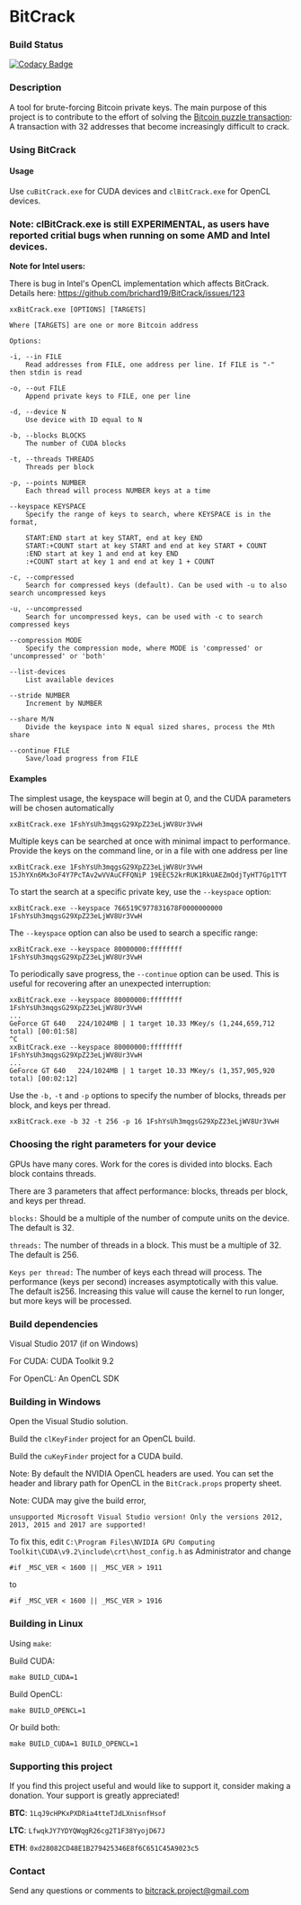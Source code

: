 # BitCrack

### Build Status

[![Codacy Badge](https://api.codacy.com/project/badge/Grade/7d7d6b6a74b04571bd855c7786e947b7)](https://www.codacy.com/app/merruk-company/CleanedBitCrack?utm_source=github.com&amp;utm_medium=referral&amp;utm_content=Maroc-OS/CleanedBitCrack&amp;utm_campaign=Badge_Grade)

### Description 
A tool for brute-forcing Bitcoin private keys. The main purpose of this project is to contribute to the effort of solving the [Bitcoin puzzle transaction](https://blockchain.info/tx/08389f34c98c606322740c0be6a7125d9860bb8d5cb182c02f98461e5fa6cd15): A transaction with 32 addresses that become increasingly difficult to crack.


### Using BitCrack

#### Usage


Use `cuBitCrack.exe` for CUDA devices and `clBitCrack.exe` for OpenCL devices.

### Note: **clBitCrack.exe is still EXPERIMENTAL**, as users have reported critial bugs when running on some AMD and Intel devices.

**Note for Intel users:**

There is bug in Intel's OpenCL implementation which affects BitCrack. Details here: https://github.com/brichard19/BitCrack/issues/123


```
xxBitCrack.exe [OPTIONS] [TARGETS]

Where [TARGETS] are one or more Bitcoin address

Options:

-i, --in FILE
    Read addresses from FILE, one address per line. If FILE is "-" then stdin is read

-o, --out FILE
    Append private keys to FILE, one per line

-d, --device N
    Use device with ID equal to N

-b, --blocks BLOCKS
    The number of CUDA blocks

-t, --threads THREADS
    Threads per block

-p, --points NUMBER
    Each thread will process NUMBER keys at a time

--keyspace KEYSPACE
    Specify the range of keys to search, where KEYSPACE is in the format,

	START:END start at key START, end at key END
	START:+COUNT start at key START and end at key START + COUNT
    :END start at key 1 and end at key END
	:+COUNT start at key 1 and end at key 1 + COUNT

-c, --compressed
    Search for compressed keys (default). Can be used with -u to also search uncompressed keys

-u, --uncompressed
    Search for uncompressed keys, can be used with -c to search compressed keys

--compression MODE
    Specify the compression mode, where MODE is 'compressed' or 'uncompressed' or 'both'

--list-devices
    List available devices

--stride NUMBER
    Increment by NUMBER

--share M/N
    Divide the keyspace into N equal sized shares, process the Mth share

--continue FILE
    Save/load progress from FILE
```

#### Examples

The simplest usage, the keyspace will begin at 0, and the CUDA parameters will be chosen automatically
```
xxBitCrack.exe 1FshYsUh3mqgsG29XpZ23eLjWV8Ur3VwH
```

Multiple keys can be searched at once with minimal impact to performance. Provide the keys on the command line, or in a file with one address per line
```
xxBitCrack.exe 1FshYsUh3mqgsG29XpZ23eLjWV8Ur3VwH 15JhYXn6Mx3oF4Y7PcTAv2wVVAuCFFQNiP 19EEC52krRUK1RkUAEZmQdjTyHT7Gp1TYT
```

To start the search at a specific private key, use the `--keyspace` option:

```
xxBitCrack.exe --keyspace 766519C977831678F0000000000 1FshYsUh3mqgsG29XpZ23eLjWV8Ur3VwH
```

The `--keyspace` option can also be used to search a specific range:

```
xxBitCrack.exe --keyspace 80000000:ffffffff 1FshYsUh3mqgsG29XpZ23eLjWV8Ur3VwH
```

To periodically save progress, the `--continue` option can be used. This is useful for recovering
after an unexpected interruption:

```
xxBitCrack.exe --keyspace 80000000:ffffffff 1FshYsUh3mqgsG29XpZ23eLjWV8Ur3VwH
...
GeForce GT 640   224/1024MB | 1 target 10.33 MKey/s (1,244,659,712 total) [00:01:58]
^C
xxBitCrack.exe --keyspace 80000000:ffffffff 1FshYsUh3mqgsG29XpZ23eLjWV8Ur3VwH
...
GeForce GT 640   224/1024MB | 1 target 10.33 MKey/s (1,357,905,920 total) [00:02:12]
```


Use the `-b,` `-t` and `-p` options to specify the number of blocks, threads per block, and keys per thread.
```
xxBitCrack.exe -b 32 -t 256 -p 16 1FshYsUh3mqgsG29XpZ23eLjWV8Ur3VwH
```

### Choosing the right parameters for your device

GPUs have many cores. Work for the cores is divided into blocks. Each block contains threads.

There are 3 parameters that affect performance: blocks, threads per block, and keys per thread.


`blocks:` Should be a multiple of the number of compute units on the device. The default is 32.

`threads:` The number of threads in a block. This must be a multiple of 32. The default is 256.

`Keys per thread:` The number of keys each thread will process. The performance (keys per second)
increases asymptotically with this value. The default is256. Increasing this value will cause the
kernel to run longer, but more keys will be processed.


### Build dependencies

Visual Studio 2017 (if on Windows)

For CUDA: CUDA Toolkit 9.2

For OpenCL: An OpenCL SDK


### Building in Windows

Open the Visual Studio solution.

Build the `clKeyFinder` project for an OpenCL build.

Build the `cuKeyFinder` project for a CUDA build.

Note: By default the NVIDIA OpenCL headers are used. You can set the header and library path for
OpenCL in the `BitCrack.props` property sheet.

Note: CUDA may give the build error,
```
unsupported Microsoft Visual Studio version! Only the versions 2012, 2013, 2015 and 2017 are supported!
```

To fix this, edit `C:\Program Files\NVIDIA GPU Computing Toolkit\CUDA\v9.2\include\crt\host_config.h` as
Administrator and change

```
#if _MSC_VER < 1600 || _MSC_VER > 1911
```

to

```
#if _MSC_VER < 1600 || _MSC_VER > 1916
```

### Building in Linux

Using `make`:

Build CUDA:
```
make BUILD_CUDA=1
```

Build OpenCL:
```
make BUILD_OPENCL=1
```

Or build both:
```
make BUILD_CUDA=1 BUILD_OPENCL=1
```

### Supporting this project

If you find this project useful and would like to support it, consider making a donation. Your support is greatly appreciated!

**BTC**: `1LqJ9cHPKxPXDRia4tteTJdLXnisnfHsof`

**LTC**: `LfwqkJY7YDYQWqgR26cg2T1F38YyojD67J`

**ETH**: `0xd28082CD48E1B279425346E8f6C651C45A9023c5`

### Contact

Send any questions or comments to bitcrack.project@gmail.com
